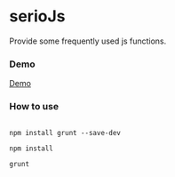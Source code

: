 # serioJs
Provide some frequently used js functions.

### Demo

[Demo](https://jsfiddle.net/grr13zgd/7/)


### How to use

```SHEEL

npm install grunt --save-dev

npm install

grunt

```

